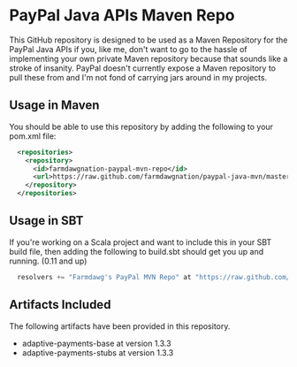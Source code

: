 # PayPal Java APIs Maven Repo

This GitHub repository is designed to be used as a Maven Repository for the
PayPal Java APIs if you, like me, don't want to go to the hassle of implementing
your own private Maven repository because that sounds like a stroke of insanity.
PayPal doesn't currently expose a Maven repository to pull these from and I'm not
fond of carrying jars around in my projects.

## Usage in Maven

You should be able to use this repository by adding the following to your pom.xml
file:

```xml
  <repositories>
    <repository>
      <id>farmdawgnation-paypal-mvn-repo</id>
      <url>https://raw.github.com/farmdawgnation/paypal-java-mvn/master/releases</url>
    </repository>
  </repositories>
```

## Usage in SBT

If you're working on a Scala project and want to include this in your SBT build file,
then adding the following to build.sbt should get you up and running. (0.11 and up)

```scala
  resolvers += "Farmdawg's PayPal MVN Repo" at "https://raw.github.com/farmdawgnation/paypal-java-mvn/master/releases"
```

## Artifacts Included
The following artifacts have been provided in this repository.

* adaptive-payments-base at version 1.3.3
* adaptive-payments-stubs at version 1.3.3
